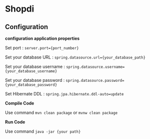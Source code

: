 # Shopdi

## Configuration

**configuration application properties**

Set port : ``` server.port={port_number} ```

Set your database URL : ``` spring.datasource.url={your_database_path} ```

Set your database username : ``` spring.datasource.username={your_database_username} ```

Set your database password : ``` spring.datasource.password={your_database_password} ```

Set Hibernate DDL : ``` spring.jpa.hibernate.ddl-auto=update ```

**Compile Code**

Use command ``` mvn clean package ``` or  ``` mvnw clean package ```

**Run Code**

Use command ``` java -jar {your path} ```
